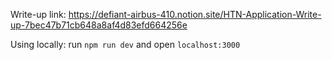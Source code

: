 Write-up link:
https://defiant-airbus-410.notion.site/HTN-Application-Write-up-7bec47b71cb648a8af4d83efd664256e

Using locally:
run `npm run dev` and open `localhost:3000`
